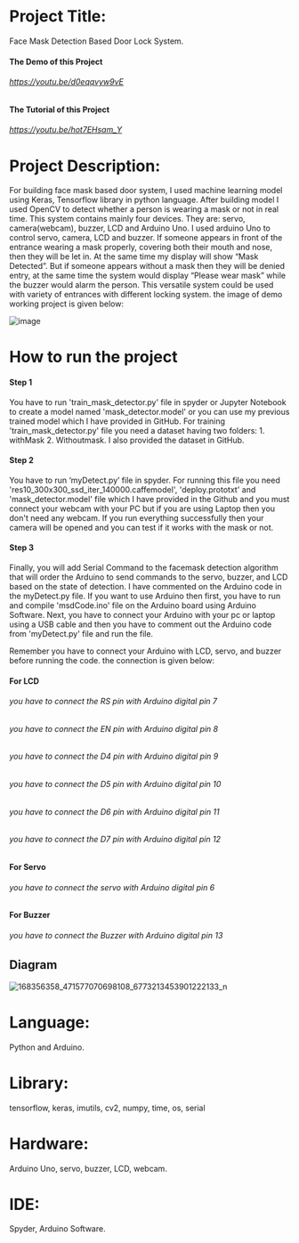 # Project Title: 
Face Mask Detection Based Door Lock System.

#### The Demo of this Project
###### https://youtu.be/d0eqqvyw9vE
#### The Tutorial of this Project
###### https://youtu.be/hot7EHsam_Y

# Project Description: 
For building face mask based door system, I used machine learning model using Keras, Tensorflow library in python language. After building model I used OpenCV to detect whether a person is wearing a mask or not in real time. This system contains mainly four devices. They are: servo, camera(webcam), buzzer, LCD and Arduino Uno. I used arduino Uno to control servo, camera, LCD and buzzer. If someone appears in front of the entrance wearing a mask properly, covering both their mouth and nose, then they will be let in. At the same time my display will show “Mask Detected”. But if someone appears without a mask then they will be denied entry, at the same time the system would display “Please wear mask” while the buzzer would alarm the person. This versatile system could be used with variety of entrances with different locking system. the image of demo working project is given below:



![image](https://user-images.githubusercontent.com/42768952/136710014-dbc416f6-fb1a-4d56-86ea-39deeefe1cfc.png)



# How to run the project

#### Step 1
You have to run 'train_mask_detector.py' file in spyder or Jupyter Notebook to create a model named 'mask_detector.model' or you can use my previous trained model which I have provided in GitHub.
For training 'train_mask_detector.py' file you need a dataset having two folders: 1. withMask 2. Withoutmask. I also provided the dataset in GitHub.

#### Step 2
You have to run ‘myDetect.py’ file in spyder. For running this file you need 'res10_300x300_ssd_iter_140000.caffemodel',  'deploy.prototxt' and 'mask_detector.model' file which I have provided in the Github and you must connect your webcam with your PC but if you are using Laptop then you don't need any webcam.
If you run everything successfully then your camera will be opened and you can test if it works with the mask or not.

#### Step 3
Finally, you will add Serial Command to the facemask detection algorithm that will order the Arduino to send commands to the servo, buzzer, and LCD based on the state of detection. I have commented on the Arduino code in the myDetect.py file. If you want to use Arduino then first, you have to run and compile 'msdCode.ino' file on the Arduino board using Arduino Software. Next,  you have to connect your Arduino with your pc or laptop using a USB cable and then you have to comment out the Arduino code from  'myDetect.py' file and run the file. 

Remember you have to connect your Arduino with LCD, servo, and buzzer before running the code. 
the connection is given below:

#### For LCD 
###### you have to connect the RS pin with Arduino digital pin 7
###### you have to connect the EN pin with Arduino digital pin 8
###### you have to connect the D4 pin with Arduino digital pin 9
###### you have to connect the D5 pin with Arduino digital pin 10
###### you have to connect the D6 pin with Arduino digital pin 11
###### you have to connect the D7 pin with Arduino digital pin 12

#### For Servo 
###### you have to connect the servo with Arduino digital pin 6

#### For Buzzer
###### you have to connect the Buzzer with Arduino digital pin 13
## Diagram

![168356358_471577070698108_6773213453901222133_n](https://user-images.githubusercontent.com/42768952/156630123-83648407-114e-445d-a410-9d34470bba4e.png)

# Language: 
Python and Arduino.
# Library:
tensorflow, keras, imutils, cv2, numpy, time, os, serial
# Hardware:
Arduino Uno, servo, buzzer, LCD, webcam.
# IDE: 
Spyder, Arduino Software.
